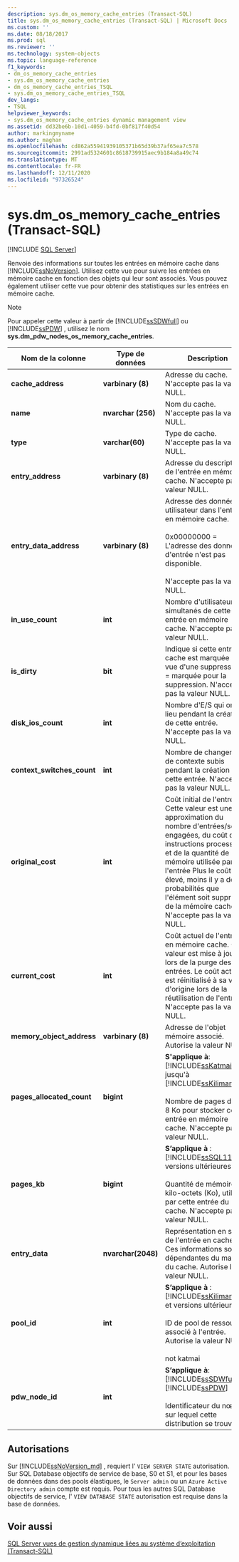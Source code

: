```yaml
---
description: sys.dm_os_memory_cache_entries (Transact-SQL)
title: sys.dm_os_memory_cache_entries (Transact-SQL) | Microsoft Docs
ms.custom: ''
ms.date: 08/18/2017
ms.prod: sql
ms.reviewer: ''
ms.technology: system-objects
ms.topic: language-reference
f1_keywords:
- dm_os_memory_cache_entries
- sys.dm_os_memory_cache_entries
- dm_os_memory_cache_entries_TSQL
- sys.dm_os_memory_cache_entries_TSQL
dev_langs:
- TSQL
helpviewer_keywords:
- sys.dm_os_memory_cache_entries dynamic management view
ms.assetid: dd32be6b-10d1-4059-b4fd-0bf817f40d54
author: markingmyname
ms.author: maghan
ms.openlocfilehash: cd862a55941939105371b65d39b37af65ea7c578
ms.sourcegitcommit: 2991ad5324601c8618739915aec9b184a8a49c74
ms.translationtype: MT
ms.contentlocale: fr-FR
ms.lasthandoff: 12/11/2020
ms.locfileid: "97326524"
---
```

# <a name="sysdm_os_memory_cache_entries-transact-sql"></a>sys.dm_os_memory_cache_entries (Transact-SQL)
[!INCLUDE [SQL Server](../../includes/applies-to-version/sqlserver.md)]

  Renvoie des informations sur toutes les entrées en mémoire cache dans [!INCLUDE[ssNoVersion](../../includes/ssnoversion-md.md)]. Utilisez cette vue pour suivre les entrées en mémoire cache en fonction des objets qui leur sont associés. Vous pouvez également utiliser cette vue pour obtenir des statistiques sur les entrées en mémoire cache.  
  
> [!NOTE]  
>  Pour appeler cette valeur à partir de [!INCLUDE[ssSDWfull](../../includes/sssdwfull-md.md)] ou [!INCLUDE[ssPDW](../../includes/sspdw-md.md)] , utilisez le nom **sys.dm_pdw_nodes_os_memory_cache_entries**.  
  
|Nom de la colonne|Type de données|Description|  
|-----------------|---------------|-----------------|  
|**cache_address**|**varbinary (8)**|Adresse du cache. N'accepte pas la valeur NULL.|  
|**name**|**nvarchar (256)**|Nom du cache. N'accepte pas la valeur NULL.|  
|**type**|**varchar(60)**|Type de cache. N'accepte pas la valeur NULL.|  
|**entry_address**|**varbinary (8)**|Adresse du descripteur de l'entrée en mémoire cache. N'accepte pas la valeur NULL.|  
|**entry_data_address**|**varbinary (8)**|Adresse des données utilisateur dans l'entrée en mémoire cache.<br /><br /> 0x00000000 = L'adresse des données d'entrée n'est pas disponible.<br /><br /> N'accepte pas la valeur NULL.|  
|**in_use_count**|**int**|Nombre d'utilisateurs simultanés de cette entrée en mémoire cache. N'accepte pas la valeur NULL.|  
|**is_dirty**|**bit**|Indique si cette entrée du cache est marquée en vue d'une suppression. 1 = marquée pour la suppression. N'accepte pas la valeur NULL.|  
|**disk_ios_count**|**int**|Nombre d'E/S qui ont eu lieu pendant la création de cette entrée. N'accepte pas la valeur NULL.|  
|**context_switches_count**|**int**|Nombre de changements de contexte subis pendant la création de cette entrée. N'accepte pas la valeur NULL.|  
|**original_cost**|**int**|Coût initial de l'entrée. Cette valeur est une approximation du nombre d'entrées/sorties engagées, du coût des instructions processeur et de la quantité de mémoire utilisée par l'entrée Plus le coût est élevé, moins il y a de probabilités que l'élément soit supprimé de la mémoire cache. N'accepte pas la valeur NULL.|  
|**current_cost**|**int**|Coût actuel de l'entrée en mémoire cache. Cette valeur est mise à jour lors de la purge des entrées. Le coût actuel est réinitialisé à sa valeur d'origine lors de la réutilisation de l'entrée. N'accepte pas la valeur NULL.|  
|**memory_object_address**|**varbinary (8)**|Adresse de l'objet mémoire associé. Autorise la valeur NULL.|  
|**pages_allocated_count**|**bigint**|**S'applique à**: [!INCLUDE[ssKatmai](../../includes/sskatmai-md.md)] jusqu'à [!INCLUDE[ssKilimanjaro](../../includes/sskilimanjaro-md.md)].<br /><br /> Nombre de pages de 8 Ko pour stocker cette entrée en mémoire cache. N'accepte pas la valeur NULL.|  
|**pages_kb**|**bigint**|**S’applique à** : [!INCLUDE[ssSQL11](../../includes/sssql11-md.md)] et versions ultérieures.<br /><br /> Quantité de mémoire, en kilo-octets (Ko), utilisée par cette entrée du cache.  N'accepte pas la valeur NULL.|  
|**entry_data**|**nvarchar(2048)**|Représentation en série de l'entrée en cache. Ces informations sont dépendantes du magasin du cache. Autorise la valeur NULL.|  
|**pool_id**|**int**|**S’applique à** : [!INCLUDE[ssKilimanjaro](../../includes/sskilimanjaro-md.md)] et versions ultérieures.<br /><br /> ID de pool de ressources associé à l'entrée. Autorise la valeur NULL.<br /><br /> not katmai|  
|**pdw_node_id**|**int**|**S’applique à**: [!INCLUDE[ssSDWfull](../../includes/sssdwfull-md.md)] , [!INCLUDE[ssPDW](../../includes/sspdw-md.md)]<br /><br /> Identificateur du nœud sur lequel cette distribution se trouve.|  
  
## <a name="permissions"></a>Autorisations 

Sur [!INCLUDE[ssNoVersion_md](../../includes/ssnoversion-md.md)] , requiert l' `VIEW SERVER STATE` autorisation.   
Sur SQL Database objectifs de service de base, S0 et S1, et pour les bases de données dans des pools élastiques, le `Server admin` ou un `Azure Active Directory admin` compte est requis. Pour tous les autres SQL Database objectifs de service, l' `VIEW DATABASE STATE` autorisation est requise dans la base de données.   

## <a name="see-also"></a>Voir aussi  
 
  [SQL Server vues de gestion dynamique liées au système d’exploitation &#40;Transact-SQL&#41;](../../relational-databases/system-dynamic-management-views/sql-server-operating-system-related-dynamic-management-views-transact-sql.md)  
  
  


